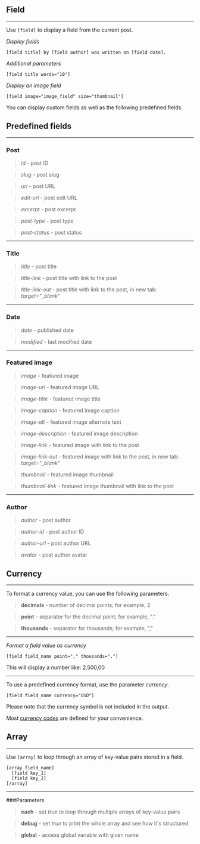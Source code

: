 
## Field
---

Use `[field]` to display a field from the current post.

*Display fields*

~~~
[field title] by [field author] was written on [field date].
~~~

*Additional parameters*

~~~
[field title words="10"]
~~~

*Display an image field*

~~~
[field image="image_field" size="thumbnail"]
~~~

You can display custom fields as well as the following predefined fields.

## Predefined fields

---

### Post

> *id* - post ID

> *slug* - post slug

> *url* - post URL

> *edit-url* - post edit URL

> *excerpt* - post excerpt

> *post-type* - post type

> *post-status* - post status

---

### Title

> *title* - post title

> *title-link* - post title with link to the post

> *title-link-out* - post title with link to the post, in new tab: *target="_blank"*

---

### Date

> *date* - published date

> *modified* - last modified date

---

### Featured image

> *image* - featured image

> *image-url* - featured image URL

> *image-title* - featured image title

> *image-caption* - featured image caption

> *image-alt* - featured image alternate text

> *image-description* - featured image description

> *image-link* - featured image with link to the post

> *image-link-out* - featured image with link to the post, in new tab: *target="_blank"*

> *thumbnail* - featured image thumbnail

> *thumbnail-link* - featured image thumbnail with link to the post

---

### Author

> *author* - post author

> *author-id* - post author ID

> *author-url* - post author URL

> *avatar* - post author avatar


## Currency

---

To format a currency value, you can use the following parameters.

> **decimals** - number of decimal points; for example, 2

> **point** - separator for the decimal point; for example, "."

> **thousands** - separator for thousands; for example, ","

---

*Format a field value as currency*

~~~
[field field_name point="," thousands="."]
~~~

This will display a number like: 2.500,00

---

To use a predefined currency format, use the parameter *currency*.

~~~
[field field_name currency="USD"]
~~~

Please note that the currency symbol is not included in the output.

Most <a target="_blank" href="http://en.wikipedia.org/wiki/ISO_4217#Active_codes">currency codes</a> are defined for your convenience.



## Array
---

Use `[array]` to loop through an array of key-value pairs stored in a field.

~~~
[array field_name]
  [field key_1]
  [field key_2]
[/array]
~~~

---

###Parameters

> **each** - set *true* to loop through multiple arrays of key-value pairs

> **debug** - set *true* to print the whole array and see how it's structured

> **global** - access global variable with given name

